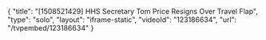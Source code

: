 {
    "title": "[1508521429] HHS Secretary Tom Price Resigns Over Travel Flap",
    "type": "solo",
    "layout": "iframe-static",
    "videoId": "123186634",
    "url": "\/tvpembed\/123186634"
}